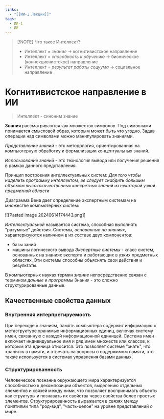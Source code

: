 ```yaml
---
links:
  - "[[ИИ-1 Лекции]]"
tags:
  - ИИ-1
  - ИИ
---
```

>[!NOTE] Что такое Интеллект?
> - Интеллект = *знание* -> когнитивистское направление
> - Интеллект = *способность к обучению* -> бионическое (коннекционистское) направление
> - Интеллект = *результат работы соцуума* -> социальное направление

# Когнитивистское направление в ИИ

> Интеллект - синоним знание

**Знания** рассматриваются как множество символов. Под символами понимается смысловой образ, которым может быть что угодно. Задав операции над символами можно манипулировать знаниями.

*Представление знаний* - это методология, ориентированная на компьютерную обработку и формализации концептуальных знаний.

*Использование знаний* - это технология вывода или получения решения в рамках данного представления.

Принцип построения интеллектуальных систем:
*Для того чтобы наделить программу интеллектом, ее следует снабдить большим объемом высококачественных конкретных знаний из некоторой узкой предметной области*

Диаграмма Вена дает определение экспертным системам на множестве компьютерных систем:

![[Pasted image 20240614174443.png]]

*Интеллектуальной* называется система, способная выполнять "разумные" действия. 
Системы, *основанные на знаниях*, характеризуются наличием в их составе двух компонентов:
- базы заний
- машины логического вывода
*Экспертные системы* - класс систем, основанных на знаниях эксперта и работающих в узких предметных областях. Эти системы способны объяснять свои действия и результаты.

В компьютерных науках термин *знание* непосредственно связан с термином *данные* и *программы*
Знания - это сложно структурированные данные.

## Качественные свойства данных
### Внутренняя интерпретируемость
При переходе к знаниям, память компьютера содержит информацию о метаструктуре хранимых информационных единиц, включая систему имен, связанную с каждой информационной единицей. Система имен включает индивидуальное имя и ряд имен множеств или классов, к которым эта единица относится. Это позволяет системе "знать", что хранится в памяти, и отвечать на вопросы о содержимом памяти, что также используется в системах управления базами данных.
### Структурированность
Человеческое познание окружающего мира характеризуется способностью к декомпозиции объектов, выделению отдельных элементов и связей между ними, что позволяет воспринимать объекты как структуры и познавать их свойства через свойства более простых элементов. Структурированность выражается в связях между понятиями типа "род-вид", "часть-целое" на уровне представлений о мире.